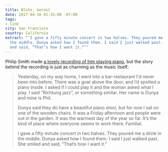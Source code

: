```yaml
---
title: Blüte, Gerüst
date: 2017-04-16 01:35:00 -07:00
tags:
- link
city: San Francisco
country: California
extract: "‘I gave a fifty minute concert in two halves. They poured me a drink in
  the middle. Dunya asked how I found them. I said I just walked past. She smiled
  and said, “That’s how I want it.”’"
---
```


Philip Smith made [a lovely recording of him playing piano](https://philsmith.bandcamp.com/album/bl-te-ger-st), but the story behind the recording is just as charming as the music itself:

> Yesterday, on my way home, I went into a bar-restaurant I'd never been into before. There was a goat above the door, and I’d spotted a piano inside. I asked if I could play it and the woman asked what I play. I said “Richtung jazz”, or something similar. Her name is Dunya and mine is Phil. 
> 
> Dunya said they do have a beautiful piano stool, but for now I sat on one of the wooden chairs. It was a Friday afternoon and people were out in the garden. It was the warmest day of the year so far. It’s the kind of place where everyone seems to work there. Familial. 
> 
> I gave a fifty minute concert in two halves. They poured me a drink in the middle. Dunya asked how I found them. I said I just walked past. She smiled and said, “That’s how I want it.”